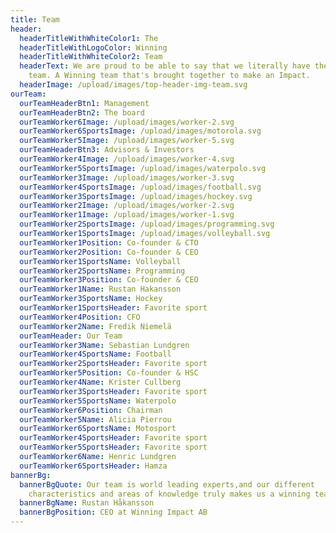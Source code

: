 ```yaml
---
title: Team
header:
  headerTitleWithWhiteColor1: The
  headerTitleWithLogoColor: Winning
  headerTitleWithWhiteColor2: Team
  headerText: We are proud to be able to say that we literally have the greatest
    team. A Winning team that's brought together to make an Impact.
  headerImage: /upload/images/top-header-img-team.svg
ourTeam:
  ourTeamHeaderBtn1: Management
  ourTeamHeaderBtn2: The board
  ourTeamWorker6Image: /upload/images/worker-2.svg
  ourTeamWorker6SportsImage: /upload/images/motorola.svg
  ourTeamWorker5Image: /upload/images/worker-5.svg
  ourTeamHeaderBtn3: Advisors & Investors
  ourTeamWorker4Image: /upload/images/worker-4.svg
  ourTeamWorker5SportsImage: /upload/images/waterpolo.svg
  ourTeamWorker3Image: /upload/images/worker-3.svg
  ourTeamWorker4SportsImage: /upload/images/football.svg
  ourTeamWorker3SportsImage: /upload/images/hockey.svg
  ourTeamWorker2Image: /upload/images/worker-2.svg
  ourTeamWorker1Image: /upload/images/worker-1.svg
  ourTeamWorker2SportsImage: /upload/images/programming.svg
  ourTeamWorker1SportsImage: /upload/images/volleyball.svg
  ourTeamWorker1Position: Co-founder & CTO
  ourTeamWorker2Position: Co-founder & CEO
  ourTeamWorker1SportsName: Volleyball
  ourTeamWorker2SportsName: Programming
  ourTeamWorker3Position: Co-founder & CEO
  ourTeamWorker1Name: Rustan Hakansson
  ourTeamWorker3SportsName: Hockey
  ourTeamWorker1SportsHeader: Favorite sport
  ourTeamWorker4Position: CFO
  ourTeamWorker2Name: Fredik Niemelä
  ourTeamHeader: Our Team
  ourTeamWorker3Name: Sebastian Lundgren
  ourTeamWorker4SportsName: Football
  ourTeamWorker2SportsHeader: Favorite sport
  ourTeamWorker5Position: Co-founder & HSC
  ourTeamWorker4Name: Krister Cullberg
  ourTeamWorker3SportsHeader: Favorite sport
  ourTeamWorker5SportsName: Waterpolo
  ourTeamWorker6Position: Chairman
  ourTeamWorker5Name: Alicia Pierrou
  ourTeamWorker6SportsName: Motosport
  ourTeamWorker4SportsHeader: Favorite sport
  ourTeamWorker5SportsHeader: Favorite sport
  ourTeamWorker6Name: Henric Lundgren
  ourTeamWorker6SportsHeader: Hamza
bannerBg:
  bannerBgQuote: Our team is world leading experts,and our different
    characteristics and areas of knowledge truly makes us a winning team
  bannerBgName: Rustan Håkansson
  bannerBgPosition: CEO at Winning Impact AB
---
```

